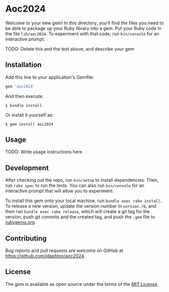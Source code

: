 # Aoc2024

Welcome to your new gem! In this directory, you'll find the files you need to be able to package up your Ruby library into a gem. Put your Ruby code in the file `lib/aoc2024`. To experiment with that code, run `bin/console` for an interactive prompt.

TODO: Delete this and the text above, and describe your gem

## Installation

Add this line to your application's Gemfile:

```ruby
gem 'aoc2024'
```

And then execute:

    $ bundle install

Or install it yourself as:

    $ gem install aoc2024

## Usage

TODO: Write usage instructions here

## Development

After checking out the repo, run `bin/setup` to install dependencies. Then, run `rake spec` to run the tests. You can also run `bin/console` for an interactive prompt that will allow you to experiment.

To install this gem onto your local machine, run `bundle exec rake install`. To release a new version, update the version number in `version.rb`, and then run `bundle exec rake release`, which will create a git tag for the version, push git commits and the created tag, and push the `.gem` file to [rubygems.org](https://rubygems.org).

## Contributing

Bug reports and pull requests are welcome on GitHub at https://github.com/jdashton/aoc2024.

## License

The gem is available as open source under the terms of the [MIT License](https://opensource.org/licenses/MIT).
